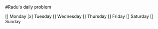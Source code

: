 #Radu's daily problem

[] Monday
[x] Tuesday
[] Wednesday
[] Thursday
[] Friday
[] Saturday
[] Sunday
